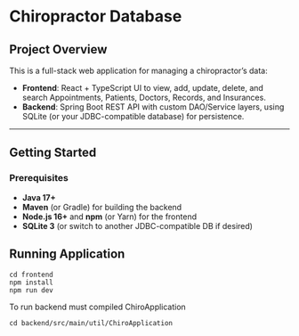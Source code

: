 # Chiropractor Database

## Project Overview
This is a full-stack web application for managing a chiropractor’s data:
- **Frontend**: React + TypeScript UI to view, add, update, delete, and search Appointments, Patients, Doctors, Records, and Insurances.
- **Backend**: Spring Boot REST API with custom DAO/Service layers, using SQLite (or your JDBC-compatible database) for persistence.

---

## Getting Started

### Prerequisites
- **Java 17+**
- **Maven** (or Gradle) for building the backend
- **Node.js 16+** and **npm** (or Yarn) for the frontend
- **SQLite 3** (or switch to another JDBC-compatible DB if desired)


## Running Application
```
cd frontend
npm install
npm run dev
```
To run backend must compiled ChiroApplication

```
cd backend/src/main/util/ChiroApplication
```
